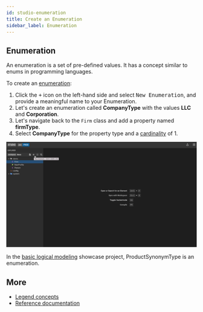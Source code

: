 ```yaml
---
id: studio-enumeration
title: Create an Enumeration
sidebar_label: Enumeration
---
```


## Enumeration

An enumeration is a set of pre-defined values. It has a concept similar to enums in programming languages.  

To create an [enumeration](../concepts/legend-concepts.md/#enumeration):

1. Click the <kbd>+</kbd> icon on the left-hand side and select <kbd>New Enumeration</kbd>, and provide a meaningful name to your Enumeration.
2. Let's create an enumeration called **CompanyType** with the values **LLC** and **Corporation**.
3. Let's navigate back to the `Firm` class and add a property named **firmType**.
4. Select **CompanyType** for the property type and a [cardinality](../reference/legend-language.md#class) of 1.

![Select property type and cardinality](../assets/add-enum.gif)


In the [basic logical modeling](../showcases/showcase-projects.md/#logical-modeling-basic) showcase project, ProductSynonymType is an enumeration. 

## More
- [Legend concepts](../overview/legend-glossary.md)
- [Reference documentation](../reference/legend-language)

